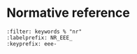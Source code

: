 # Normative reference

```{bibliography}
:filter: keywords % "nr"
:labelprefix: NR_EEE_
:keyprefix: eee-
```
